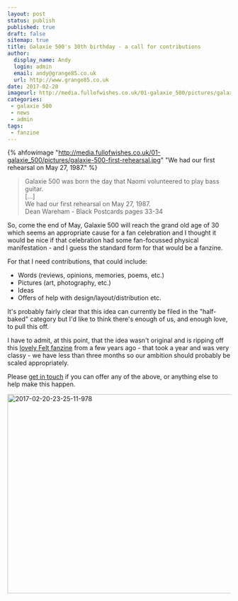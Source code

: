 ```yaml
---
layout: post
status: publish
published: true
draft: false
sitemap: true
title: Galaxie 500's 30th birthday - a call for contributions
author:
  display_name: Andy
  login: admin
  email: andy@grange85.co.uk
  url: http://www.grange85.co.uk
date: 2017-02-20
imageurl: http://media.fullofwishes.co.uk/01-galaxie_500/pictures/galaxie-500-first-rehearsal.jpg
categories:
 - galaxie 500
 - news
 - admin
tags:
 - fanzine
---
```

{% ahfowimage "http://media.fullofwishes.co.uk/01-galaxie_500/pictures/galaxie-500-first-rehearsal.jpg" "We had our first rehearsal on May 27, 1987." %}
<blockquote>
Galaxie 500 was born the day that Naomi volunteered to play bass guitar.<br>  
[&hellip;]<br>
We had our first rehearsal on May 27, 1987.
<footer>Dean Wareham - Black Postcards pages 33-34</footer>
</blockquote>
<p class="lead">So, come the end of May, Galaxie 500 will reach the grand old age of 30 which seems an appropriate cause for a fan celebration and I thought it would be nice if that celebration had some fan-focussed physical manifestation - and I guess the standard form for that would be a fanzine.</p>
<p>For that I need contributions, that could include:</p>
<ul>
<li>Words (reviews, opinions, memories, poems, etc.)</li>
<li>Pictures (art, photography, etc.)</li>
<li>Ideas</li>
<li>Offers of help with design/layout/distribution etc.</li>
</ul>
<p>It's probably fairly clear that this idea can currently be filed in the "half-baked" category but I'd like to think there's enough of us, and enough love, to pull this off.</p>
<p>I have to admit, at this point, that the idea wasn't original and is ripping off this <a href="http://foxtrotecholimatango.blogspot.co.uk/">lovely Felt fanzine</a> from a few years ago - that took a year and was very classy - we have less than three months so our ambition should probably be scaled appropriately.</p>
<p>Please <a href="http://www.fullofwishes.co.uk/about/">get in touch</a> if you can offer any of the above, or anything else to help make this happen.</p>
<a data-flickr-embed="true"  href="https://www.flickr.com/photos/grange85/32981110116/in/dateposted/" title="2017-02-20-23-25-11-978"><img src="https://c1.staticflickr.com/1/444/32981110116_a404d7d279_c.jpg" width="800" height="450" alt="2017-02-20-23-25-11-978"></a><script async src="//embedr.flickr.com/assets/client-code.js" charset="utf-8"></script>
